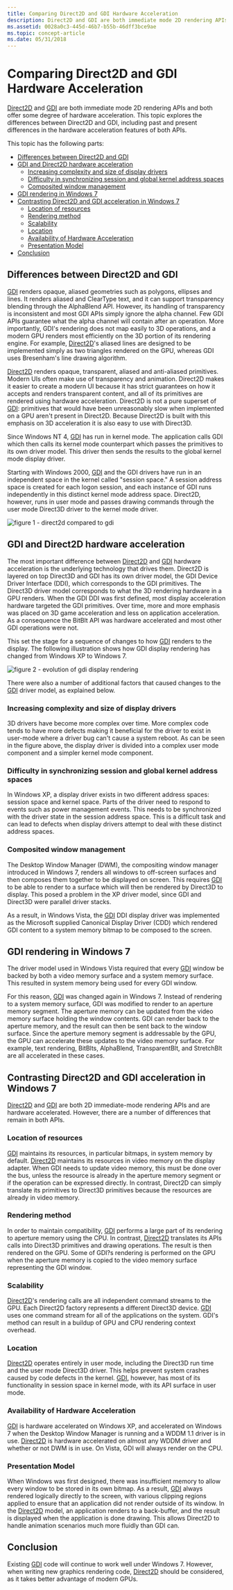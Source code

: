 ```yaml
---
title: Comparing Direct2D and GDI Hardware Acceleration
description: Direct2D and GDI are both immediate mode 2D rendering APIs and both offer some degree of hardware acceleration.
ms.assetid: 0028a0c3-445d-46b7-b55b-46dff3bce9ae
ms.topic: concept-article
ms.date: 05/31/2018
---
```


# Comparing Direct2D and GDI Hardware Acceleration

[Direct2D](./direct2d-portal.md) and [GDI](/windows/desktop/gdi/windows-gdi) are both immediate mode 2D rendering APIs and both offer some degree of hardware acceleration. This topic explores the differences between Direct2D and GDI, including past and present differences in the hardware acceleration features of both APIs.

This topic has the following parts:

-   [Differences between Direct2D and GDI](#differences-between-direct2d-and-gdi)
-   [GDI and Direct2D hardware acceleration](#gdi-and-direct2d-hardware-acceleration)
    -   [Increasing complexity and size of display drivers](#increasing-complexity-and-size-of-display-drivers)
    -   [Difficulty in synchronizing session and global kernel address spaces](#difficulty-in-synchronizing-session-and-global-kernel-address-spaces)
    -   [Composited window management](#composited-window-management)
-   [GDI rendering in Windows 7](#gdi-rendering-in-windows-7)
-   [Contrasting Direct2D and GDI acceleration in Windows 7](#contrasting-direct2d-and-gdi-acceleration-in-windows-7)
    -   [Location of resources](#location-of-resources)
    -   [Rendering method](#rendering-method)
    -   [Scalability](#scalability)
    -   [Location](#location-of-resources)
    -   [Availability of Hardware Acceleration](#availability-of-hardware-acceleration)
    -   [Presentation Model](#presentation-model)
-   [Conclusion](#conclusion)

## Differences between Direct2D and GDI

[GDI](/windows/desktop/gdi/windows-gdi) renders opaque, aliased geometries such as polygons, ellipses and lines. It renders aliased and ClearType text, and it can support transparency blending through the AlphaBlend API. However, its handling of transparency is inconsistent and most GDI APIs simply ignore the alpha channel. Few GDI APIs guarantee what the alpha channel will contain after an operation. More importantly, GDI's rendering does not map easily to 3D operations, and a modern GPU renders most efficiently on the 3D portion of its rendering engine. For example, [Direct2D](./direct2d-portal.md)'s aliased lines are designed to be implemented simply as two triangles rendered on the GPU, whereas GDI uses Bresenham's line drawing algorithm.

[Direct2D](./direct2d-portal.md) renders opaque, transparent, aliased and anti-aliased primitives. Modern UIs often make use of transparency and animation. Direct2D makes it easier to create a modern UI because it has strict guarantees on how it accepts and renders transparent content, and all of its primitives are rendered using hardware acceleration. Direct2D is not a pure superset of [GDI](/windows/desktop/gdi/windows-gdi): primitives that would have been unreasonably slow when implemented on a GPU aren't present in Direct2D. Because Direct2D is built with this emphasis on 3D acceleration it is also easy to use with Direct3D.

Since Windows NT 4, [GDI](/windows/desktop/gdi/windows-gdi) has run in kernel mode. The application calls GDI which then calls its kernel mode counterpart which passes the primitives to its own driver model. This driver then sends the results to the global kernel mode display driver.

Starting with Windows 2000, [GDI](/windows/desktop/gdi/windows-gdi) and the GDI drivers have run in an independent space in the kernel called "session space." A session address space is created for each logon session, and each instance of GDI runs independently in this distinct kernel mode address space. Direct2D, however, runs in user mode and passes drawing commands through the user mode Direct3D driver to the kernel mode driver.

![figure 1 - direct2d compared to gdi](images/direct2d-vs-gdi1.png)

## GDI and Direct2D hardware acceleration

The most important difference between [Direct2D](./direct2d-portal.md) and [GDI](/windows/desktop/gdi/windows-gdi) hardware acceleration is the underlying technology that drives them. Direct2D is layered on top Direct3D and GDI has its own driver model, the GDI Device Driver Interface (DDI), which corresponds to the GDI primitives. The Direct3D driver model corresponds to what the 3D rendering hardware in a GPU renders. When the GDI DDI was first defined, most display acceleration hardware targeted the GDI primitives. Over time, more and more emphasis was placed on 3D game acceleration and less on application acceleration. As a consequence the BitBlt API was hardware accelerated and most other GDI operations were not.

This set the stage for a sequence of changes to how [GDI](/windows/desktop/gdi/windows-gdi) renders to the display. The following illustration shows how GDI display rendering has changed from Windows XP to Windows 7.

![figure 2 - evolution of gdi display rendering](images/direct2d-vs-gdi2.png)

There were also a number of additional factors that caused changes to the [GDI](/windows/desktop/gdi/windows-gdi) driver model, as explained below.

### Increasing complexity and size of display drivers

3D drivers have become more complex over time. More complex code tends to have more defects making it beneficial for the driver to exist in user-mode where a driver bug can't cause a system reboot. As can be seen in the figure above, the display driver is divided into a complex user mode component and a simpler kernel mode component.

### Difficulty in synchronizing session and global kernel address spaces

In Windows XP, a display driver exists in two different address spaces: session space and kernel space. Parts of the driver need to respond to events such as power management events. This needs to be synchronized with the driver state in the session address space. This is a difficult task and can lead to defects when display drivers attempt to deal with these distinct address spaces.

### Composited window management

The Desktop Window Manager (DWM), the compositing window manager introduced in Windows 7, renders all windows to off-screen surfaces and then composes them together to be displayed on screen. This requires [GDI](/windows/desktop/gdi/windows-gdi) to be able to render to a surface which will then be rendered by Direct3D to display. This posed a problem in the XP driver model, since GDI and Direct3D were parallel driver stacks.

As a result, in Windows Vista, the [GDI](/windows/desktop/gdi/windows-gdi) DDI display driver was implemented as the Microsoft supplied Canonical Display Driver (CDD) which rendered GDI content to a system memory bitmap to be composed to the screen.

## GDI rendering in Windows 7

The driver model used in Windows Vista required that every [GDI](/windows/desktop/gdi/windows-gdi) window be backed by both a video memory surface and a system memory surface. This resulted in system memory being used for every GDI window.

For this reason, [GDI](/windows/desktop/gdi/windows-gdi) was changed again in Windows 7. Instead of rendering to a system memory surface, GDI was modified to render to an aperture memory segment. The aperture memory can be updated from the video memory surface holding the window contents. GDI can render back to the aperture memory, and the result can then be sent back to the window surface. Since the aperture memory segment is addressable by the GPU, the GPU can accelerate these updates to the video memory surface. For example, text rendering, BitBlts, AlphaBlend, TransparentBlt, and StretchBlt are all accelerated in these cases.

## Contrasting Direct2D and GDI acceleration in Windows 7

[Direct2D](./direct2d-portal.md) and [GDI](/windows/desktop/gdi/windows-gdi) are both 2D immediate-mode rendering APIs and are hardware accelerated. However, there are a number of differences that remain in both APIs.

### Location of resources

[GDI](/windows/desktop/gdi/windows-gdi) maintains its resources, in particular bitmaps, in system memory by default. [Direct2D](./direct2d-portal.md) maintains its resources in video memory on the display adapter. When GDI needs to update video memory, this must be done over the bus, unless the resource is already in the aperture memory segment or if the operation can be expressed directly. In contrast, Direct2D can simply translate its primitives to Direct3D primitives because the resources are already in video memory.

### Rendering method

In order to maintain compatibility, [GDI](/windows/desktop/gdi/windows-gdi) performs a large part of its rendering to aperture memory using the CPU. In contrast, [Direct2D](./direct2d-portal.md) translates its APIs calls into Direct3D primitives and drawing operations. The result is then rendered on the GPU. Some of GDI?s rendering is performed on the GPU when the aperture memory is copied to the video memory surface representing the GDI window.

### Scalability

[Direct2D](./direct2d-portal.md)'s rendering calls are all independent command streams to the GPU. Each Direct2D factory represents a different Direct3D device. [GDI](/windows/desktop/gdi/windows-gdi) uses one command stream for all of the applications on the system. GDI's method can result in a buildup of GPU and CPU rendering context overhead.

### Location

[Direct2D](./direct2d-portal.md) operates entirely in user mode, including the Direct3D run time and the user mode Direct3D driver. This helps prevent system crashes caused by code defects in the kernel. [GDI](/windows/desktop/gdi/windows-gdi), however, has most of its functionality in session space in kernel mode, with its API surface in user mode.

### Availability of Hardware Acceleration

[GDI](/windows/desktop/gdi/windows-gdi) is hardware accelerated on Windows XP, and accelerated on Windows 7 when the Desktop Window Manager is running and a WDDM 1.1 driver is in use. [Direct2D](./direct2d-portal.md) is hardware accelerated on almost any WDDM driver and whether or not DWM is in use. On Vista, GDI will always render on the CPU.

### Presentation Model

When Windows was first designed, there was insufficient memory to allow every window to be stored in its own bitmap. As a result, [GDI](/windows/desktop/gdi/windows-gdi) always rendered logically directly to the screen, with various clipping regions applied to ensure that an application did not render outside of its window. In the [Direct2D](./direct2d-portal.md) model, an application renders to a back-buffer, and the result is displayed when the application is done drawing. This allows Direct2D to handle animation scenarios much more fluidly than GDI can.

## Conclusion

Existing [GDI](/windows/desktop/gdi/windows-gdi) code will continue to work well under Windows 7. However, when writing new graphics rendering code, [Direct2D](./direct2d-portal.md) should be considered, as it takes better advantage of modern GPUs.

 

 
